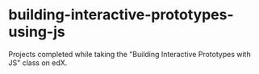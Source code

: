 # building-interactive-prototypes-using-js
Projects completed while taking the "Building Interactive Prototypes with JS" class on edX.
